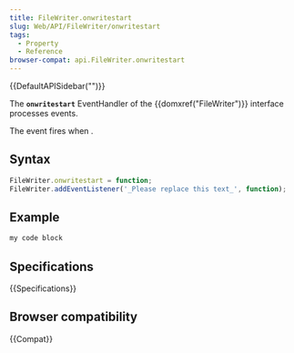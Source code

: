 ```yaml
---
title: FileWriter.onwritestart
slug: Web/API/FileWriter/onwritestart
tags:
  - Property
  - Reference
browser-compat: api.FileWriter.onwritestart
---
```

{{DefaultAPISidebar("")}}

The **`onwritestart`** EventHandler of the {{domxref("FileWriter")}} interface processes  events.

The  event fires when .

## Syntax

```js
FileWriter.onwritestart = function;
FileWriter.addEventListener('_Please replace this text_', function);
```

## Example

```js
my code block
```

## Specifications

{{Specifications}}

## Browser compatibility

{{Compat}}

